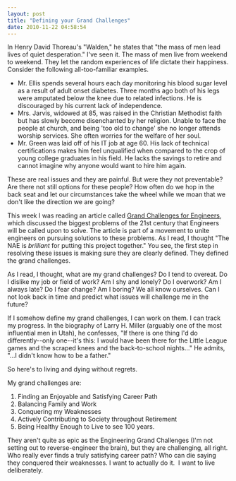 ```yaml
---
layout: post
title: "Defining your Grand Challenges"
date: 2010-11-22 04:58:54
---
```


In Henry David Thoreau's "Walden," he states that "the mass of men lead lives of quiet desperation." I've seen it. The mass of men live from weekend to weekend. They let the random experiences of life dictate their happiness. Consider the following all-too-familiar examples.

*   Mr. Ellis spends several hours each day monitoring his blood sugar level as a result of adult onset diabetes. Three months ago both of his legs were amputated below the knee due to related infections. He is discouraged by his current lack of independence.
*   Mrs. Jarvis, widowed at 85, was raised in the Christian Methodist faith but has slowly become disenchanted by her religion. Unable to face the people at church, and being 'too old to change' she no longer attends worship services. She often worries for the welfare of her soul.
*   Mr. Green was laid off of his IT job at age 60. His lack of technical certifications makes him feel unqualified when compared to the crop of young college graduates in his field. He lacks the savings to retire and cannot imagine why anyone would want to hire him again.

These are real issues and they are painful. But were they not preventable? Are there not still options for these people? How often do we hop in the back seat and let our circumstances take the wheel while we moan that we don't like the direction we are going?

This week I was reading an article called [Grand Challenges for Engineers][1], which discussed the biggest problems of the 21st century that Engineers will be called upon to solve. The article is part of a movement to unite engineers on pursuing solutions to these problems. As I read, I thought "The NAE is *brilliant* for putting this project together." You see, the first step in resolving these issues is making sure they are clearly defined. They defined the grand challenges.

 [1]: http://www.engineeringchallenges.org/Object.File/Master/11/574/Grand%20Challenges%20final%20book.pdf

As I read, I thought, what are my grand challenges? Do I tend to overeat. Do I dislike my job or field of work? Am I shy and lonely? Do I overwork? Am I always late? Do I fear change? Am I boring? We all know ourselves. Can I not look back in time and predict what issues will challenge me in the future?

If I somehow define my grand challenges, I can work on them. I can track my progress. In the biography of Larry H. Miller (arguably one of the most influential men in Utah), he confesses, "If there is one thing I'd do differently--only one--it's this: I would have been there for the Little League games and the scraped knees and the back-to-school nights..." He admits, "...I didn't know how to be a father."

So here's to living and dying without regrets.

My grand challenges are:

1.  Finding an Enjoyable and Satisfying Career Path
2.  Balancing Family and Work
3.  Conquering my Weaknesses
4.  Actively Contributing to Society throughout Retirement
5.  Being Healthy Enough to Live to see 100 years.

They aren't quite as epic as the Engineering Grand Challenges (I'm not setting out to reverse-engineer the brain), but they are challenging, all right. Who really ever finds a truly satisfying career path? Who can die saying they conquered their weaknesses. I want to actually do it.  I want to live deliberately.